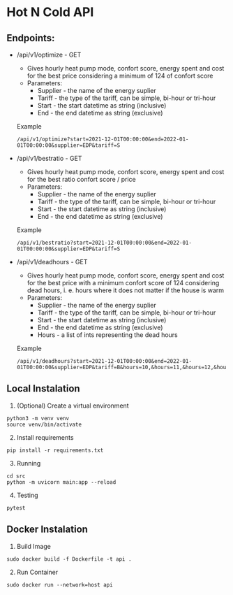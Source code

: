# Hot N Cold API

## Endpoints:

-  /api/v1/optimize - GET
    - Gives hourly heat pump mode, confort score, energy spent and cost for the best price considering a minimum of 124 of confort score
    - Parameters:
        - Supplier - the name of the energy suplier
        - Tariff - the type of the tariff, can be simple, bi-hour or tri-hour
        - Start - the start datetime as string (inclusive)
        - End - the end datetime as string (exclusive)
    
    Example
    ```
    /api/v1/optimize?start=2021-12-01T00:00:00&end=2022-01-01T00:00:00&supplier=EDP&tariff=S
    ```
-  /api/v1/bestratio - GET
    - Gives hourly heat pump mode, confort score, energy spent and cost for the best ratio confort score / price
    - Parameters:
        - Supplier - the name of the energy suplier
        - Tariff - the type of the tariff, can be simple, bi-hour or tri-hour
        - Start - the start datetime as string (inclusive)
        - End - the end datetime as string (exclusive)
    
    Example
    ```
    /api/v1/bestratio?start=2021-12-01T00:00:00&end=2022-01-01T00:00:00&supplier=EDP&tariff=S
    ```
-  /api/v1/deadhours - GET
     - Gives hourly heat pump mode, confort score, energy spent and cost for the best price with a minimum confort score of 124 considering dead hours, i. e. hours where it does not matter if the house is warm
    - Parameters:
        - Supplier - the name of the energy suplier
        - Tariff - the type of the tariff, can be simple, bi-hour or tri-hour
        - Start - the start datetime as string (inclusive)
        - End - the end datetime as string (exclusive)
        - Hours - a list of ints representing the dead hours
    
    Example
    ```
    /api/v1/deadhours?start=2021-12-01T00:00:00&end=2022-01-01T00:00:00&supplier=EDP&tariff=B&hours=10,&hours=11,&hours=12,&hours=13,&hours=14
    ```

## Local Instalation

1. (Optional) Create a virtual environment
```
python3 -m venv venv
source venv/bin/activate
```

2. Install requirements
```
pip install -r requirements.txt
```

3. Running 
```
cd src
python -m uvicorn main:app --reload
```

4. Testing
```
pytest
```

## Docker Instalation

1. Build Image
```
sudo docker build -f Dockerfile -t api .
```

2. Run Container
```
sudo docker run --network=host api
```